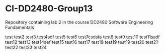 # CI-DD2480-Group13
Repository containing lab 2 in the course DD2480 Software Engineering Fundamentals

test
test2
test3
test4sdf
test5
test6
test7csdsfa
test8
test9
test10
test11sadf
test12
test13
test14aef
test15
test16
test17
test18
test19
test19
test20
test21
test22
test23
test24
